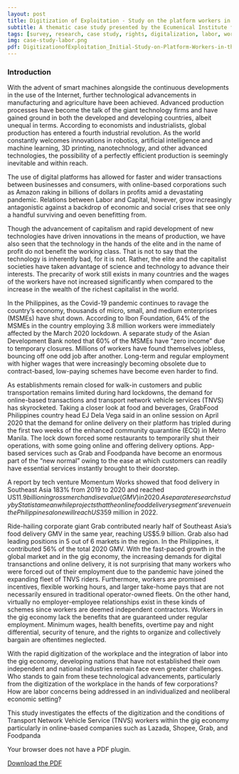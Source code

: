 ```yaml
---
layout: post
title: Digitization of Exploitation - Study on the platform workers in the gig economy in the PH
subtitle: A thematic case study presented by the Ecumenical Institute for Labor Education and Research together with the Computer Professionals' Union and World Association for Christian Communication
tags: [survey, research, case study, rights, digitalization, labor, workers, gig economy]
img: case-study-labor.png
pdf: DigitizationofExploitation_Initial-Study-on-Platform-Workers-in-the-Gig-Economy.pdf
---
```


### Introduction

With the advent of smart machines alongside the continuous developments in the use of the Internet, further technological advancements in manufacturing and agriculture have been achieved. Advanced production processes have become the talk of the giant technology firms and have gained ground in both the developed and developing countries, albeit unequal in terms. According to economists and industrialists, global production has entered a fourth industrial revolution. As the world constantly welcomes innovations in robotics, artificial intelligence and machine learning, 3D printing, nanotechnology, and other advanced technologies, the possibility of a perfectly efficient production is seemingly inevitable and within reach.

The use of digital platforms has allowed for faster and wider transactions between businesses and consumers, with online-based corporations such as Amazon raking in billions of dollars in profits amid a devastating pandemic. Relations between Labor and Capital, however, grow increasingly antagonistic against a backdrop of economic and social crises that see only a handful surviving and oeven benefitting from.

<!--more-->

Though the advancement of capitalism and rapid development of new technologies have driven innovations in the means of production, we have also seen that the technology in the hands of the elite and in the name of profit do not benefit the working class. That is not to say that the technology is inherently bad, for it is not. Rather, the elite and the capitalist societies have taken advantage of science and technology to advance their interests. The precarity of work still exists in many countries and the wages of the workers have not increased significantly when compared to the increase in the wealth of the richest capitalist in the world.

In the Philippines, as the Covid-19 pandemic continues to ravage the country’s economy, thousands of micro, small, and medium enterprises (MSMEs) have shut down. According to Ibon Foundation, 64% of the MSMEs in the country employing 3.8 million workers were immediately affected by the March 2020 lockdown. A separate study of the Asian Development Bank noted that 60% of the MSMEs have “zero income” due to temporary closures. Millions of workers have found themselves jobless, bouncing off one odd job after another. Long-term and regular employment with higher wages that were increasingly becoming obsolete due to contract-based, low-paying schemes have become even harder to find.

As establishments remain closed for walk-in customers and public transportation remains limited during hard lockdowns, the demand for online-based transactions and transport network vehicle services (TNVS) has skyrocketed. Taking a closer look at food and beverages, GrabFood Philippines country head EJ Dela Vega said in an online session on April 2020 that the demand for online delivery on their platform has tripled during the first two weeks of the enhanced community quarantine (ECQ) in Metro Manila. The lock down forced some restaurants to temporarily shut their operations, with some going online and offering delivery options. App-based services such as Grab and Foodpanda have become an enormous part of the “new normal” owing to the ease at which customers can readily have essential services instantly brought to their doorstep.

A report by tech venture Momentum Works showed that food delivery in Southeast Asia 183% from 2019 to 2020 and reached US$11.9 billion in gross merchandise value (GMV) in 2020. A separate research study by Statista meanwhile projects that the online food delivery segment’s revenue in the Philippines alone will reach US$359 million in 2022.

Ride-hailing corporate giant Grab contributed nearly half of Southeast Asia’s food delivery GMV in the same year, reaching US$5.9 billion. Grab also had leading positions in 5 out of 6 markets in the region. In the Philippines, it contributed 56% of the total 2020 GMV. With the fast-paced growth in the global market and in the gig economy, the increasing demands for digital transanctions and online delivery, it is not surprising that many workers who were forced out of their employment due to the pandemic have joined the expanding fleet of TNVS riders. Furthermore, workers are promised incentives, flexible working hours, and larger take-home pays that are not necessarily ensured in traditional operator-owned fleets. On the other hand, virtually no employer-employee relationships exist in these kinds of schemes since workers are deemed independent contractors. Workers in the gig economy lack the benefits that are guaranteed under regular employment. Minimum wages, health benefits, overtime pay and night differential, security of tenure, and the rights to organize and collectively bargain are oftentimes neglected.

With the rapid digitization of the workplace and the integration of labor into the gig economy, developing nations that have not established their own independent and national industries remain face even greater challenges. Who stands to gain from these technological advancements, particularly from the digitization of the workplace in the hands of few corporations? How are labor concerns being addressed in an individualized and neoliberal economic setting?

This study investigates the effects of the digitization and the conditions of Transport Network Vehicle Service (TNVS) workers within the gig economy particularly in online-based companies such as Lazada, Shopee, Grab, and Foodpanda

<object id="pdf-viewer" data="/assets/pdf/{{ page.pdf }}" type='application/pdf'>
  <div class="content action">
    <p>Your browser does not have a PDF plugin.</p>
    <p><a href="/assets/pdf/{{ page.pdf }}" download>Download the PDF</a></p>
  </div>
</object>
